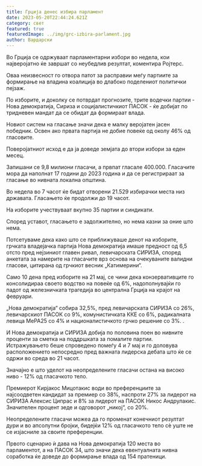 ```yaml
---
title: Грција денес избира парламент
date: 2023-05-20T22:44:24.621Z
category: свет
featured: true
featuredImage: ../img/grc-izbira-parlament.jpg
author: Вардарски
---
```

Во Грција се одржуваат парламентарни избори во недела, кои најверојатно ќе завршат со неубедлив резултат, коментира Ројтерс.

Оваа неизвесност го отвора патот за расправии меѓу партиите за формирање на владина коалиција во длабоко поделениот политички пејзаж.

По изборите, и доколку се потврдат прогнозите, трите водечки партии - Нова демократија, Сириза и социјалистичкиот ПАСОК - ќе добијат по тридневен мандат да се обидат да формираат влада.

Новиот систем на гласање значи дека е малку веројатен јасен победник. Освен ако првата партија не добие повеќе од околу 46% од гласовите.

Поверојатниот исход е да ја доведе земјата до втори избори за еден месец.

Запишани се 9,8 милиони гласачи, а првпат гласале 400.000. Гласачите мора да наполнат 17 години до 2023 година и да се регистрираат за гласање во нивната локална општина.

Во недела во 7 часот ќе бидат отворени 21.529 избирачки места низ државата. Гласањето ќе продолжи до 19 часот.

На изборите учествуваат вкупно 35 партии и синдикати.

Според уставот, гласањето е задолжително, но нема казни за оние што нема.

Потсетуваме дека како што се приближуваше денот на изборите, грчката владејачка партија Нова демократија имаше предност од 6,5 отсто пред нејзиниот главен ривал, левичарската СИРИЗА, според анкетата за намерите на гласачите врз основа на очекуваните валидни гласови, цитирана од грчкиот весник „Катимерини“.

Само 10 дена пред изборите на 21 мај, се чини дека конзервативците го консолидираа своето водство на повеќе од 6%, надополнувајќи го падот од железничката трагедија во централна Грција на крајот на февруари.

„Нова демократија“ собира 32,5%, пред левичарската СИРИЗА со 26%, левичарскиот ПАСОК со 9%, комунистичката ККЕ со 6%, радикалната левица МеРА25 со 4% и националистичкото грчко решение со 3%. .

И Нова демократија и СИРИЗА добија по половина поен во нивните проценти за сметка на поддршката за помалите партии. Истражувањето беше спроведено помеѓу 4 и 7 мај и го доловува расположението непосредно пред важната лидерска дебата што ќе се одржи во среда во 21 часот.

Значајно е што уделот на неопределените гласачи остана на високо ниво - 12% од гласачкото тело.

Премиерот Кирјакос Мицотакис води во преференциите за најсоодветен кандидат за премиер со 38%, наспроти 27% за лидерот на СИРИЗА Алексис Ципрас и 8% за лидерот на ПАСОК Никос Андрулакис. Значителен процент зеде и одговорот „никој“, со 20%.

Неопределените гласачи можеа да го променат конечниот резултат дури и во апсолутни бројки, бидејќи 12% од гласачкото тело сè уште не се изјасниле за своите преференции.

Првото сценарио ѝ дава на Нова демократија 120 места во парламентот, а на ПАСОК 34, што значи дека евентуалната нивна соработка ќе доведе до формирање влада од 154 пратеници.